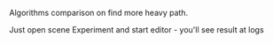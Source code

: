 Algorithms comparison on find more heavy path.

Just open scene Experiment and start editor - you'll see result at logs
